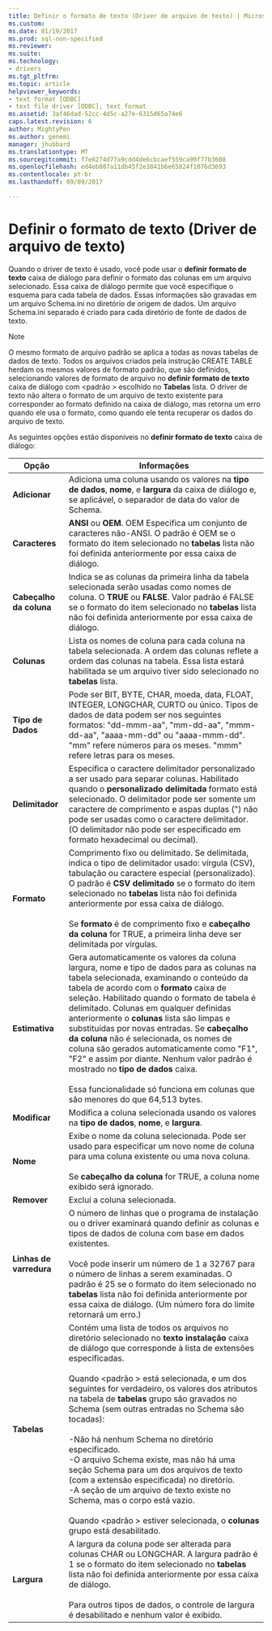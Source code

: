 ```yaml
---
title: Definir o formato de texto (Driver de arquivo de texto) | Microsoft Docs
ms.custom: 
ms.date: 01/19/2017
ms.prod: sql-non-specified
ms.reviewer: 
ms.suite: 
ms.technology:
- drivers
ms.tgt_pltfrm: 
ms.topic: article
helpviewer_keywords:
- text format [ODBC]
- text file driver [ODBC], text format
ms.assetid: 3af46dad-52cc-4d5c-a27e-6315d65a74e6
caps.latest.revision: 6
author: MightyPen
ms.author: genemi
manager: jhubbard
ms.translationtype: MT
ms.sourcegitcommit: f7e6274d77a9cdd4de6cbcaef559ca99f77b3608
ms.openlocfilehash: ed4eb087a11db45f2e3841b6e65824f1076d3693
ms.contentlocale: pt-br
ms.lasthandoff: 09/09/2017

---
```

# <a name="defining-text-format-text-file-driver"></a>Definir o formato de texto (Driver de arquivo de texto)
Quando o driver de texto é usado, você pode usar o **definir formato de texto** caixa de diálogo para definir o formato das colunas em um arquivo selecionado. Essa caixa de diálogo permite que você especifique o esquema para cada tabela de dados. Essas informações são gravadas em um arquivo Schema.ini no diretório de origem de dados. Um arquivo Schema.ini separado é criado para cada diretório de fonte de dados de texto.  
  
> [!NOTE]  
>  O mesmo formato de arquivo padrão se aplica a todas as novas tabelas de dados de texto. Todos os arquivos criados pela instrução CREATE TABLE herdam os mesmos valores de formato padrão, que são definidos, selecionando valores de formato de arquivo no **definir formato de texto** caixa de diálogo com \<padrão > escolhido no **Tabelas** lista. O driver de texto não altera o formato de um arquivo de texto existente para corresponder ao formato definido na caixa de diálogo, mas retorna um erro quando ele usa o formato, como quando ele tenta recuperar os dados do arquivo de texto.  
  
 As seguintes opções estão disponíveis no **definir formato de texto** caixa de diálogo:  
  
|Opção|Informações|  
|------------|-----------------|  
|**Adicionar**|Adiciona uma coluna usando os valores na **tipo de dados**, **nome**, e **largura** da caixa de diálogo e, se aplicável, o separador de data do valor de Schema.|  
|**Caracteres**|**ANSI** ou **OEM**. OEM Especifica um conjunto de caracteres não-ANSI. O padrão é OEM se o formato do item selecionado no **tabelas** lista não foi definida anteriormente por essa caixa de diálogo.|  
|**Cabeçalho da coluna**|Indica se as colunas da primeira linha da tabela selecionada serão usadas como nomes de coluna. O **TRUE** ou **FALSE**. Valor padrão é FALSE se o formato do item selecionado no **tabelas** lista não foi definida anteriormente por essa caixa de diálogo.|  
|**Colunas**|Lista os nomes de coluna para cada coluna na tabela selecionada. A ordem das colunas reflete a ordem das colunas na tabela. Essa lista estará habilitada se um arquivo tiver sido selecionado no **tabelas** lista.|  
|**Tipo de Dados**|Pode ser BIT, BYTE, CHAR, moeda, data, FLOAT, INTEGER, LONGCHAR, CURTO ou único. Tipos de dados de data podem ser nos seguintes formatos: "dd-mmm-aa", "mm-dd-aa", "mmm-dd-aa", "aaaa-mm-dd" ou "aaaa-mmm-dd". "mm" refere números para os meses. "mmm" refere letras para os meses.|  
|**Delimitador**|Especifica o caractere delimitador personalizado a ser usado para separar colunas. Habilitado quando o **personalizado delimitada** formato está selecionado. O delimitador pode ser somente um caractere de comprimento e aspas duplas (") não pode ser usadas como o caractere delimitador. (O delimitador não pode ser especificado em formato hexadecimal ou decimal).|  
|**Formato**|Comprimento fixo ou delimitado. Se delimitada, indica o tipo de delimitador usado: vírgula (CSV), tabulação ou caractere especial (personalizado). O padrão é **CSV delimitado** se o formato do item selecionado no **tabelas** lista não foi definida anteriormente por essa caixa de diálogo.<br /><br /> Se **formato** é de comprimento fixo e **cabeçalho da coluna** for TRUE, a primeira linha deve ser delimitada por vírgulas.|  
|**Estimativa**|Gera automaticamente os valores da coluna largura, nome e tipo de dados para as colunas na tabela selecionada, examinando o conteúdo da tabela de acordo com o **formato** caixa de seleção. Habilitado quando o formato de tabela é delimitado. Colunas em qualquer definidas anteriormente o **colunas** lista são limpas e substituídas por novas entradas. Se **cabeçalho da coluna** não é selecionada, os nomes de coluna são gerados automaticamente como "F1", "F2" e assim por diante. Nenhum valor padrão é mostrado no **tipo de dados** caixa.<br /><br /> Essa funcionalidade só funciona em colunas que são menores do que 64,513 bytes.|  
|**Modificar**|Modifica a coluna selecionada usando os valores na **tipo de dados**, **nome**, e **largura**.|  
|**Nome**|Exibe o nome da coluna selecionada. Pode ser usado para especificar um novo nome de coluna para uma coluna existente ou uma nova coluna.<br /><br /> Se **cabeçalho da coluna** for TRUE, a coluna nome exibido será ignorado.|  
|**Remover**|Exclui a coluna selecionada.|  
|**Linhas de varredura**|O número de linhas que o programa de instalação ou o driver examinará quando definir as colunas e tipos de dados de coluna com base em dados existentes.<br /><br /> Você pode inserir um número de 1 a 32767 para o número de linhas a serem examinadas. O padrão é 25 se o formato do item selecionado no **tabelas** lista não foi definida anteriormente por essa caixa de diálogo. (Um número fora do limite retornará um erro.)|  
|**Tabelas**|Contém uma lista de todos os arquivos no diretório selecionado no **texto instalação** caixa de diálogo que corresponde à lista de extensões especificadas.<br /><br /> Quando \<padrão > está selecionada, e um dos seguintes for verdadeiro, os valores dos atributos na tabela de **tabelas** grupo são gravados no Schema (sem outras entradas no Schema são tocadas):<br /><br /> -Não há nenhum Schema no diretório especificado.<br />-O arquivo Schema existe, mas não há uma seção Schema para um dos arquivos de texto (com a extensão especificada) no diretório.<br />-A seção de um arquivo de texto existe no Schema, mas o corpo está vazio.<br /><br /> Quando \<padrão > estiver selecionada, o **colunas** grupo está desabilitado.|  
|**Largura**|A largura da coluna pode ser alterada para colunas CHAR ou LONGCHAR. A largura padrão é 1 se o formato do item selecionado no **tabelas** lista não foi definida anteriormente por essa caixa de diálogo.<br /><br /> Para outros tipos de dados, o controle de largura é desabilitado e nenhum valor é exibido.|
